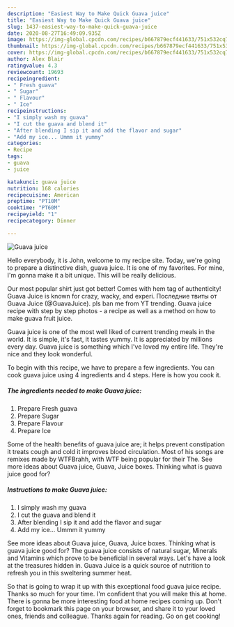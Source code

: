 ```yaml
---
description: "Easiest Way to Make Quick Guava juice"
title: "Easiest Way to Make Quick Guava juice"
slug: 1437-easiest-way-to-make-quick-guava-juice
date: 2020-08-27T16:49:09.935Z
image: https://img-global.cpcdn.com/recipes/b667879ecf441633/751x532cq70/guava-juice-recipe-main-photo.jpg
thumbnail: https://img-global.cpcdn.com/recipes/b667879ecf441633/751x532cq70/guava-juice-recipe-main-photo.jpg
cover: https://img-global.cpcdn.com/recipes/b667879ecf441633/751x532cq70/guava-juice-recipe-main-photo.jpg
author: Alex Blair
ratingvalue: 4.3
reviewcount: 19693
recipeingredient:
- " Fresh guava"
- " Sugar"
- " Flavour"
- " Ice"
recipeinstructions:
- "I simply wash my guava"
- "I cut the guava and blend it"
- "After blending I sip it and add the flavor and sugar"
- "Add my ice... Ummm it yummy"
categories:
- Recipe
tags:
- guava
- juice

katakunci: guava juice 
nutrition: 168 calories
recipecuisine: American
preptime: "PT10M"
cooktime: "PT60M"
recipeyield: "1"
recipecategory: Dinner

---
```



![Guava juice](https://img-global.cpcdn.com/recipes/b667879ecf441633/751x532cq70/guava-juice-recipe-main-photo.jpg)

Hello everybody, it is John, welcome to my recipe site. Today, we're going to prepare a distinctive dish, guava juice. It is one of my favorites. For mine, I'm gonna make it a bit unique. This will be really delicious.

Our most popular shirt just got better! Comes with hem tag of authenticity! Guava Juice is known for crazy, wacky, and experi. Последние твиты от Guava Juice (@GuavaJuice). pls ban me from YT trending. Guava juice recipe with step by step photos - a recipe as well as a method on how to make guava fruit juice.

Guava juice is one of the most well liked of current trending meals in the world. It is simple, it's fast, it tastes yummy. It is appreciated by millions every day. Guava juice is something which I've loved my entire life. They're nice and they look wonderful.


To begin with this recipe, we have to prepare a few ingredients. You can cook guava juice using 4 ingredients and 4 steps. Here is how you cook it.

<!--inarticleads1-->

##### The ingredients needed to make Guava juice:

1. Prepare  Fresh guava
1. Prepare  Sugar
1. Prepare  Flavour
1. Prepare  Ice


Some of the health benefits of guava juice are; it helps prevent constipation it treats cough and cold it improves blood circulation. Most of his songs are remixes made by WTFBrahh, with WTF being popular for their The. See more ideas about Guava juice, Guava, Juice boxes. Thinking what is guava juice good for? 

<!--inarticleads2-->

##### Instructions to make Guava juice:

1. I simply wash my guava
1. I cut the guava and blend it
1. After blending I sip it and add the flavor and sugar
1. Add my ice... Ummm it yummy


See more ideas about Guava juice, Guava, Juice boxes. Thinking what is guava juice good for? The guava juice consists of natural sugar, Minerals and Vitamins which prove to be beneficial in several ways. Let&#39;s have a look at the treasures hidden in. Guava Juice is a quick source of nutrition to refresh you in this sweltering summer heat. 

So that is going to wrap it up with this exceptional food guava juice recipe. Thanks so much for your time. I'm confident that you will make this at home. There is gonna be more interesting food at home recipes coming up. Don't forget to bookmark this page on your browser, and share it to your loved ones, friends and colleague. Thanks again for reading. Go on get cooking!
